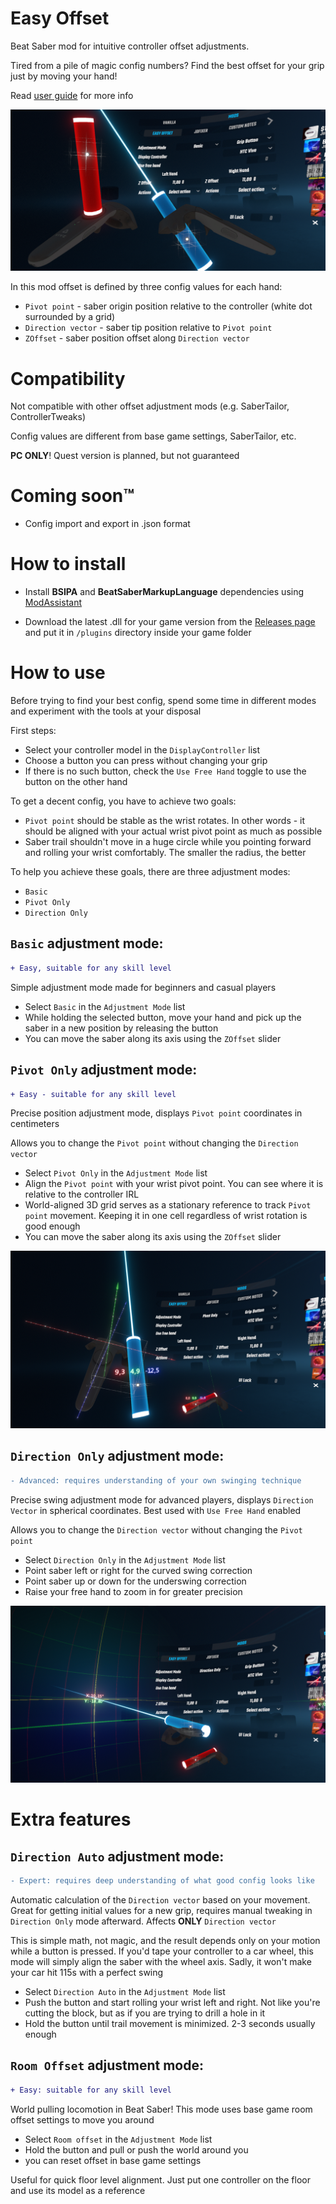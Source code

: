 # Easy Offset

Beat Saber mod for intuitive controller offset adjustments. 

Tired from a pile of magic config numbers? Find the best offset for your grip just by moving your hand!

Read [user guide](https://github.com/Reezonate/EasyOffset#how-to-use) for more info 

![About image](media/About.png)

In this mod offset is defined by three config values for each hand:

- `Pivot point` - saber origin position relative to the controller (white dot surrounded by a grid)
- `Direction vector` - saber tip position relative to `Pivot point`
- `ZOffset` - saber position offset along `Direction vector`

# Compatibility

Not compatible with other offset adjustment mods (e.g. SaberTailor, ControllerTweaks)

Config values are different from base game settings, SaberTailor, etc.

**PC ONLY**! Quest version is planned, but not guaranteed

# Coming soon™
- Config import and export in .json format

# How to install
- Install **BSIPA** and **BeatSaberMarkupLanguage** dependencies using
 [ModAssistant](https://github.com/Assistant/ModAssistant)
  
- Download the latest .dll for your game version from the 
[Releases page](https://github.com/Reezonate/EasyOffset/releases)
and put it in `/plugins` directory inside your game folder

# How to use
Before trying to find your best config, spend some time in different modes and experiment with the tools at your disposal

First steps:
- Select your controller model in the `DisplayController` list
- Choose a button you can press without changing your grip
- If there is no such button, check the `Use Free Hand` toggle to use the button on the other hand

To get a decent config, you have to achieve two goals:
- `Pivot point` should be stable as the wrist rotates. In other words - it should be aligned with your actual wrist pivot point as much as possible
- Saber trail shouldn't move in a huge circle while you pointing forward and rolling your wrist comfortably. The smaller the radius, the better

To help you achieve these goals, there are three adjustment modes:
- `Basic`
- `Pivot Only`
- `Direction Only`

## `Basic` adjustment mode: 
``` diff
+ Easy, suitable for any skill level
```
Simple adjustment mode made for beginners and casual players
- Select `Basic` in the `Adjustment Mode` list
- While holding the selected button, move your hand and pick up the saber in a new position by releasing the button
- You can move the saber along its axis using the `ZOffset` slider

## `Pivot Only` adjustment mode: 
``` diff
+ Easy - suitable for any skill level
```
Precise position adjustment mode, displays `Pivot point` coordinates in centimeters

Allows you to change the `Pivot point` without changing the `Direction vector`

 - Select `Pivot Only` in the `Adjustment Mode` list
 - Align the `Pivot point` with your wrist pivot point. You can see where it is relative to the controller IRL
 - World-aligned 3D grid serves as a stationary reference to track `Pivot point` movement. 
   Keeping it in one cell regardless of wrist rotation is good enough
 - You can move the saber along its axis using the `ZOffset` slider

![Pivot Only mode preview](media/PivotOnly.png)

## `Direction Only` adjustment mode:
``` diff
- Advanced: requires understanding of your own swinging technique
```
Precise swing adjustment mode for advanced players, displays `Direction Vector` in spherical coordinates. Best used with `Use Free Hand` enabled

Allows you to change the `Direction vector` without changing the `Pivot point`

 - Select `Direction Only` in the `Adjustment Mode` list
 - Point saber left or right for the curved swing correction
 - Point saber up or down for the underswing correction
 - Raise your free hand to zoom in for greater precision

![Direction Only mode preview](media/DirectionOnly.png)

# Extra features

## `Direction Auto` adjustment mode:
``` diff
- Expert: requires deep understanding of what good config looks like
```
Automatic calculation of the `Direction vector` based on your movement. Great for getting initial values for a new grip, requires manual tweaking in `Direction Only` mode afterward. 
Affects **ONLY** `Direction vector`

This is simple math, not magic, and the result depends only on your motion while a button is pressed. 
If you'd tape your controller to a car wheel, this mode will simply align the saber with the wheel axis. 
Sadly, it won't make your car hit 115s with a perfect swing

- Select `Direction Auto` in the `Adjustment Mode` list
- Push the button and start rolling your wrist left and right. 
  Not like you're cutting the block, but as if you are trying to drill a hole in it
- Hold the button until trail movement is minimized. 2-3 seconds usually enough

## `Room Offset` adjustment mode:
``` diff
+ Easy: suitable for any skill level
```
World pulling locomotion in Beat Saber! This mode uses base game room offset settings to move you around

- Select `Room offset` in the `Adjustment Mode` list
- Hold the button and pull or push the world around you
- you can reset offset in base game settings

Useful for quick floor level alignment. Just put one controller on the floor and use its model as a reference
